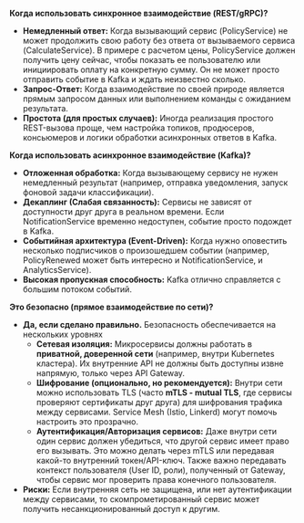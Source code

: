 
**Когда использовать синхронное взаимодействие (REST/gRPC)?**
- **Немедленный ответ:** Когда вызывающий сервис (PolicyService) не может продолжить свою работу без ответа от вызываемого сервиса (CalculateService). В примере с расчетом цены, PolicyService должен получить цену сейчас, чтобы показать ее пользователю или инициировать оплату на конкретную сумму. Он не может просто отправить событие в Kafka и ждать неизвестно сколько.
- **Запрос-Ответ:** Когда взаимодействие по своей природе является прямым запросом данных или выполнением команды с ожиданием результата.
- **Простота (для простых случаев):** Иногда реализация простого REST-вызова проще, чем настройка топиков, продюсеров, консьюмеров и логики обработки асинхронных ответов в Kafka.

**Когда использовать асинхронное взаимодействие (Kafka)?**
- **Отложенная обработка:** Когда вызывающему сервису не нужен немедленный результат (например, отправка уведомления, запуск фоновой задачи классификации).
- **Декаплинг (Слабая связанность):** Сервисы не зависят от доступности друг друга в реальном времени. Если NotificationService временно недоступен, событие просто подождет в Kafka.
- **Событийная архитектура (Event-Driven):** Когда нужно оповестить несколько подписчиков о произошедшем событии (например, PolicyRenewed может быть интересно и NotificationService, и AnalyticsService).
- **Высокая пропускная способность:** Kafka отлично справляется с большим потоком событий.

**Это безопасно (прямое взаимодействие по сети)?**
- **Да, если сделано правильно.** Безопасность обеспечивается на нескольких уровнях
    - **Сетевая изоляция:** Микросервисы должны работать в **приватной, доверенной сети** (например, внутри Kubernetes кластера). Их внутренние API не должны быть доступны извне напрямую, только через API Gateway.
    - **Шифрование (опционально, но рекомендуется):** Внутри сети можно использовать TLS (часто **mTLS - mutual TLS**, где сервисы проверяют сертификаты друг друга) для шифрования трафика между сервисами. Service Mesh (Istio, Linkerd) могут помочь настроить это прозрачно.
    - **Аутентификация/Авторизация сервисов:** Даже внутри сети один сервис должен убедиться, что другой сервис имеет право его вызывать. Это можно делать через mTLS или передавая какой-то внутренний токен/API-ключ. Также важно передавать контекст пользователя (User ID, роли), полученный от Gateway, чтобы сервис мог проверить права конечного пользователя.
- **Риски:** Если внутренняя сеть не защищена, или нет аутентификации между сервисами, то скомпрометированный сервис может получить несанкционированный доступ к другим.